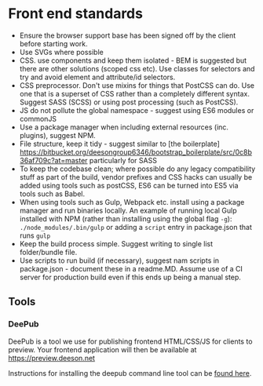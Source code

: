Front end standards
===================

- Ensure the browser support base has been signed off by the client before starting work.
- Use SVGs where possible
- CSS. use components and keep them isolated - BEM is suggested but there are other solutions (scoped css etc). Use classes for selectors and try and avoid element and attribute/id selectors.
- CSS preprocessor. Don't use mixins for things that PostCSS can do. Use one that is a superset of CSS rather than a completely different syntax. Suggest SASS (SCSS) or using post processing (such as PostCSS).
- JS do not pollute the global namespace - suggest using ES6 modules or commonJS
- Use a package manager when including external resources (inc. plugins), suggest NPM.
- File structure, keep it tidy - suggest similar to [the boilerplate] https://bitbucket.org/deesongroup6346/bootstrap_boilerplate/src/0c8b36af709c?at=master particularly for SASS
- To keep the codebase clean; where possible do any legacy compatibility stuff as part of the build, vendor prefixes and CSS hacks can usually be added using tools such as postCSS, ES6 can be turned into ES5 via tools such as Babel. 
- When using tools such as Gulp, Webpack etc. install using a package manager and run binaries locally. An example of running local Gulp installed with NPM (rather than installing using the global flag `-g`): `./node_modules/.bin/gulp` or adding a `script` entry in package.json that runs `gulp`
- Keep the build process simple. Suggest writing to single list folder/bundle file.
- Use scripts to run build (if necessary), suggest nam scripts in package.json - document these in a readme.MD. Assume use of a CI server for production build even if this ends up being a manual step.

Tools
-----

### DeePub

DeePub is a tool we use for publishing frontend HTML/CSS/JS for clients to preview.
Your frontend application will then be available at https://preview.deeson.net

Instructions for installing the deepub command line tool can be [found here](https://bitbucket.org/deesongroup6346/deepub).
